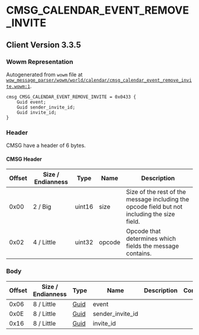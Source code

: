 # CMSG_CALENDAR_EVENT_REMOVE_INVITE

## Client Version 3.3.5

### Wowm Representation

Autogenerated from `wowm` file at [`wow_message_parser/wowm/world/calendar/cmsg_calendar_event_remove_invite.wowm:1`](https://github.com/gtker/wow_messages/tree/main/wow_message_parser/wowm/world/calendar/cmsg_calendar_event_remove_invite.wowm#L1).
```rust,ignore
cmsg CMSG_CALENDAR_EVENT_REMOVE_INVITE = 0x0433 {
    Guid event;
    Guid sender_invite_id;
    Guid invite_id;
}
```
### Header

CMSG have a header of 6 bytes.

#### CMSG Header

| Offset | Size / Endianness | Type   | Name   | Description |
| ------ | ----------------- | ------ | ------ | ----------- |
| 0x00   | 2 / Big           | uint16 | size   | Size of the rest of the message including the opcode field but not including the size field.|
| 0x02   | 4 / Little        | uint32 | opcode | Opcode that determines which fields the message contains.|

### Body

| Offset | Size / Endianness | Type | Name | Description | Comment |
| ------ | ----------------- | ---- | ---- | ----------- | ------- |
| 0x06 | 8 / Little | [Guid](../spec/packed-guid.md) | event |  |  |
| 0x0E | 8 / Little | [Guid](../spec/packed-guid.md) | sender_invite_id |  |  |
| 0x16 | 8 / Little | [Guid](../spec/packed-guid.md) | invite_id |  |  |

